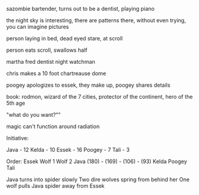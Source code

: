  sazombie bartender, turns out to be a dentist, playing piano

the night sky is interesting, there are patterns there, without even trying, you can imagine pictures

person laying in bed, dead eyed stare, at scroll

person eats scroll, swallows half

martha
fred
dentist
night watchman

chris makes a 10 foot chartreause dome

poogey apologizes to essek, they make up, poogey shares details

book: rodmon, wizard of the 7 cities, protector of the continent, hero of the 5th age

"what do you want?""

magic can't function around radiation

Initiative:

Java - 12
Kelda - 10
Essek - 16
Poogey - 7
Tali - 3

Order:
Essek
Wolf 1
Wolf 2
Java (180) - (169) - (106) - (93)
Kelda
Poogey
Tali

Java turns into spider slowly
Two dire wolves spring from behind her
One wolf pulls Java spider away from Essek
